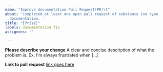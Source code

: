 ```yaml
---
name: "Improve documentation Pull Request(PR)\t"
about: 'Completed at least one open pull request of substance (no typo fixes) improving
  documentation. '
title: "[Prize]"
labels: documentation fix
assignees: ''

---
```


**Please describe your change**
A clear and concise description of what the problem is. Ex. I'm always frustrated when [...]

**Link to pull request**
[link goes here](/)
